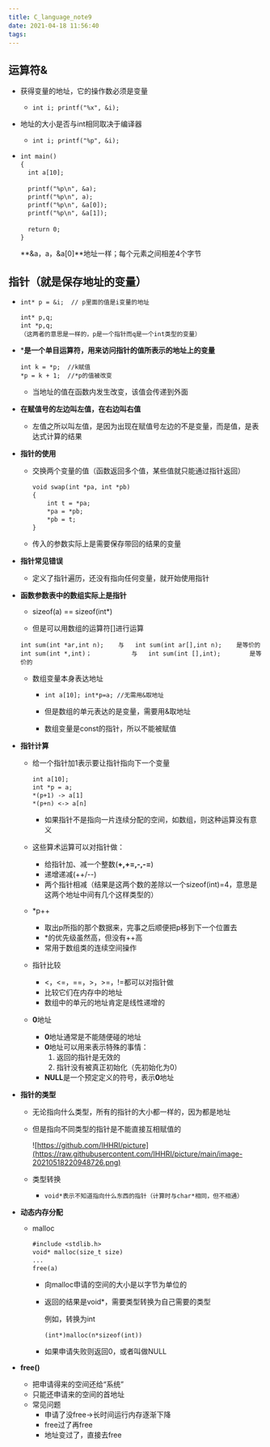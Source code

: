 ```yaml
---
title: C_language_note9
date: 2021-04-18 11:56:40
tags:
---
```


## 运算符&

- 获得变量的地址，它的操作数必须是变量

  - ```
    int i; printf("%x", &i);
    ```

  

- 地址的大小是否与int相同取决于编译器

  - ```
    int i; printf("%p", &i);
    ```

    

- ```
  int main()
  {
  	int a[10];
  	
  	printf("%p\n", &a);
   	printf("%p\n", a);
   	printf("%p\n", &a[0]);
   	printf("%p\n", &a[1]);
   	
  	return 0;
  } 
  ```

  **&a，a，&a[0]**地址一样；每个元素之间相差4个字节



## 指针（就是保存地址的变量）

- ```
  int* p = &i;  // p里面的值是i变量的地址
  ```

  ```
  int* p,q;
  int *p,q;
  （这两者的意思是一样的，p是一个指针而q是一个int类型的变量）
  ```

  
  
- ***是一个单目运算符，用来访问指针的值所表示的地址上的变量**

  ```
  int k = *p;  //k赋值
  *p = k + 1;  //*p的值被改变
  ```

  - 当地址的值在函数内发生改变，该值会传递到外面

  

- **在赋值号的左边叫左值，在右边叫右值**
  
  - 左值之所以叫左值，是因为出现在赋值号左边的不是变量，而是值，是表达式计算的结果

  
  
- **指针的使用**

  - 交换两个变量的值（函数返回多个值，某些值就只能通过指针返回）

    ```
    void swap(int *pa, int *pb)
    {
    	int t = *pa;
    	*pa = *pb;
    	*pb = t;
    }
    ```

    

  - 传入的参数实际上是需要保存带回的结果的变量

  

- **指针常见错误**

  - 定义了指针遍历，还没有指向任何变量，就开始使用指针

  

- **函数参数表中的数组实际上是指针**

  - sizeof(a) == sizeof(int*)

  - 但是可以用数组的运算符[]进行运算

  ```
  int sum(int *ar,int n);  	 与	 int sum(int ar[],int n);	 是等价的
  int sum(int *,int)；    		与	int sum(int [],int);		是等价的
  ```

  - 数组变量本身表达地址

    - ```
      int a[10]; int*p=a; //无需用&取地址
      ```

    - 但是数组的单元表达的是变量，需要用&取地址
    
    - 数组变量是const的指针，所以不能被赋值

  

- **指针计算**

  - 给一个指针加1表示要让指针指向下一个变量

    ```
    int a[10];
    int *p = a;
    *(p+1) -> a[1]
    *(p+n) <-> a[n]
    ```

    - 如果指针不是指向一片连续分配的空间，如数组，则这种运算没有意义

  - 这些算术运算可以对指针做：
    - 给指针加、减一个整数(**+,+=,-,-=**)
    - 递增递减(++/--)
    - 两个指针相减（结果是这两个数的差除以一个sizeof(int)=4，意思是这两个地址中间有几个这样类型的）
  - *p++
    - 取出p所指的那个数据来，完事之后顺便把p移到下一个位置去
    - *的优先级虽然高，但没有++高
    - 常用于数组类的连续空间操作
  - 指针比较
    - <，<=，==，>，>=，!=都可以对指针做
    - 比较它们在内存中的地址
    - 数组中的单元的地址肯定是线性递增的
  - **0**地址
    - **0**地址通常是不能随便碰的地址
    - **0**地址可以用来表示特殊的事情：
      1. 返回的指针是无效的
      2. 指针没有被真正初始化（先初始化为0）
    - **NULL**是一个预定定义的符号，表示**0**地址

  

- **指针的类型**

  - 无论指向什么类型，所有的指针的大小都一样的，因为都是地址

  - 但是指向不同类型的指针是不能直接互相赋值的

    ![https://github.com/IHHRI/picture](https://raw.githubusercontent.com/IHHRI/picture/main/image-20210518220948726.png)

  - 类型转换

    - ```
      void*表示不知道指向什么东西的指针（计算时与char*相同，但不相通）
      ```

  
  
  
- **动态内存分配**

  - malloc

    ```
    #include <stdlib.h>
    void* malloc(size_t size)
    ...
    free(a)
    ```

    - 向malloc申请的空间的大小是以字节为单位的

    - 返回的结果是void*，需要类型转换为自己需要的类型

      例如，转换为int

      ```
      (int*)malloc(n*sizeof(int))
      ```

    - 如果申请失败则返回0，或者叫做NULL

  

- **free()**

  - 把申请得来的空间还给“系统”
  - 只能还申请来的空间的首地址
  - 常见问题
    - 申请了没free→长时间运行内存逐渐下降
    - free过了再free
    - 地址变过了，直接去free

